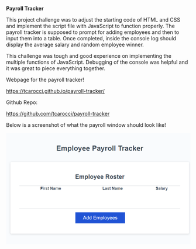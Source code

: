 <b>Payroll Tracker</b> 

This project challenge was to adjust the starting code of HTML and CSS and implement the script file with JavaScript to function properly. The payroll tracker is supposed to prompt for adding employees and then to input them into a table. Once completed, inside the console log should display the average salary and random employee winner.  


This challenge was tough and good experience on implementing the multiple functions of JavaScript. Debugging of the console was helpful and it was great to piece everything together.  


Webpage for the payroll tracker! 

https://tcarocci.github.io/payroll-tracker/

Github Repo:

https://github.com/tcarocci/payroll-tracker

Below is a screenshot of what the payroll window should look like!  

![alt text](./image/screenshot.png) 